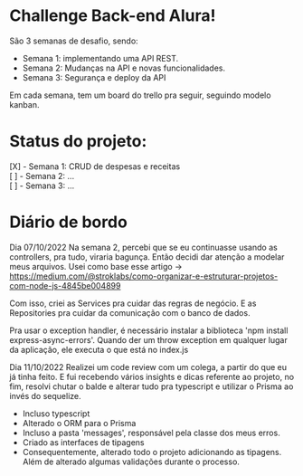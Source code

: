 # Challenge Back-end Alura!

São 3 semanas de desafio, sendo:

- Semana 1: implementando uma API REST.
- Semana 2: Mudanças na API e novas funcionalidades.
- Semana 3: Segurança e deploy da API

Em cada semana, tem um board do trello pra seguir, seguindo modelo kanban.

# Status do projeto:
[X] - Semana 1: CRUD de despesas e receitas  
[ ] - Semana 2: ...  
[ ] - Semana 3: ...  

# Diário de bordo
Dia 07/10/2022
Na semana 2, percebi que se eu continuasse usando as controllers, pra tudo, viraria bagunça. Então decidi dar atenção a modelar meus arquivos. Usei como base esse artigo -> https://medium.com/@stroklabs/como-organizar-e-estruturar-projetos-com-node-js-4845be004899

Com isso, criei as Services pra cuidar das regras de negócio. E as Repositories pra cuidar da comunicação com o banco de dados.

Pra usar o exception handler, é necessário instalar a biblioteca 'npm install express-async-errors'. Quando der um throw exception em qualquer lugar da aplicação, ele executa o que está no index.js

Dia 11/10/2022
Realizei um code review com um colega, a partir do que eu já tinha feito. E fui recebendo vários insights e dicas referente ao projeto, no fim, resolvi chutar o balde e alterar tudo pra typescript e utilizar o Prisma ao invés do sequelize. 
- Incluso typescript
- Alterado o ORM para o Prisma
- Incluso a pasta 'messages', responsável pela classe dos meus erros.
- Criado as interfaces de tipagens
- Consequentemente, alterado todo o projeto adicionando as tipagens. Além de alterado algumas validações durante o processo.